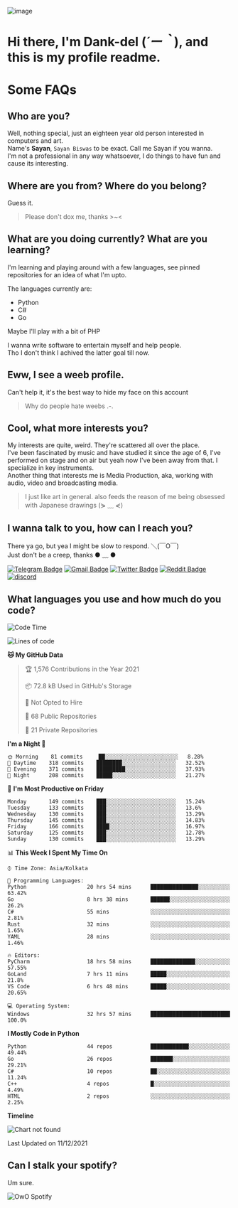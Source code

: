 ![image](https://user-images.githubusercontent.com/63096193/125182844-29f20800-e22f-11eb-8dc9-b0f2d29647bb.png)

# **Hi there, I'm Dank-del (*´ー｀*), and this is my profile readme.**
<!--  [![Profile views](https://gpvc.arturio.dev/dank-del)](https://github.com/dank-del) -->
# Some FAQs

## **Who are you?**

Well, nothing special, just an eighteen year old person interested in computers and art. \
Name's **Sayan**, `Sayan Biswas` to be exact. Call me Sayan if you wanna. \
I'm not a professional in any way whatsoever, I do things to have fun and cause its interesting.

## **Where are you from? Where do you belong?**

Guess it.
> Please don't dox me, thanks >~<

## **What are you doing currently? What are you learning?**

I'm learning and playing around with a few languages, see pinned repositories for an idea of what I'm upto.

The languages currently are:

- Python
- C#
- Go

Maybe I'll play with a bit of PHP

I wanna write software to entertain myself and help people. \
Tho I don't think I achived the latter goal till now.

## **Eww, I see a weeb profile.**

Can't help it, it's the best way to hide my face on this account
> Why do people hate weebs .-.

## **Cool, what more interests you?**

My interests are quite, weird. They're scattered all over the place. \
I've been fascinated by music and have studied it since the age of 6, I've performed on stage and on air but yeah now I've been away from that. I specialize in key instruments. \
Another thing that interests me is Media Production, aka, working with audio, video and broadcasting media.

> I just like art in general. also feeds the reason of me being obsessed with Japanese drawings (⋟ ﹏ ⋞)

## **I wanna talk to you, how can I reach you?**

There ya go, but yea I might be slow to respond. ＼(￣O￣) \
Just don't be a creep, thanks ● ﹏ ●

[![Telegram Badge](https://img.shields.io/badge/-dank_as_fuck-1ca0f1?style=flat-square&logo=telegram&logoColor=white&link=https://t.me/dank_as_fuck)](https://t.me/dank_as_fuck)
[![Gmail Badge](https://img.shields.io/badge/-chizuru@kanojo.tk-c14438?style=flat-square&logo=Gmail&logoColor=white&link=mailto:chizuru@kanojo.tk)](mailto:chizuru@kanojo.tk)
[![Twitter Badge](https://img.shields.io/twitter/follow/TheDankDel?style=social)](https://twitter.com/TheDankDel)
[![Reddit Badge](https://img.shields.io/reddit/user-karma/combined/dank_as_fuck_?style=social)](https://www.reddit.com/user/dank_as_fuck_/)
[![discord](https://discord-md-badge.vercel.app/api/shield/506536929152466945?style=social)](https://discordapp.com/users/506536929152466945)

## **What languages you use and how much do you code?**

<!--START_SECTION:waka-->
![Code Time](http://img.shields.io/badge/Code%20Time-272%20hrs%2044%20mins-blue)

![Lines of code](https://img.shields.io/badge/From%20Hello%20World%20I%27ve%20Written-866%20Thousand%20lines%20of%20code-blue)

**🐱 My GitHub Data** 

> 🏆 1,576 Contributions in the Year 2021
 > 
> 📦 72.8 kB Used in GitHub's Storage 
 > 
> 🚫 Not Opted to Hire
 > 
> 📜 68 Public Repositories 
 > 
> 🔑 21 Private Repositories  
 > 
**I'm a Night 🦉** 

```text
🌞 Morning    81 commits     ██░░░░░░░░░░░░░░░░░░░░░░░   8.28% 
🌆 Daytime    318 commits    ████████░░░░░░░░░░░░░░░░░   32.52% 
🌃 Evening    371 commits    █████████░░░░░░░░░░░░░░░░   37.93% 
🌙 Night      208 commits    █████░░░░░░░░░░░░░░░░░░░░   21.27%

```
📅 **I'm Most Productive on Friday** 

```text
Monday       149 commits    ███░░░░░░░░░░░░░░░░░░░░░░   15.24% 
Tuesday      133 commits    ███░░░░░░░░░░░░░░░░░░░░░░   13.6% 
Wednesday    130 commits    ███░░░░░░░░░░░░░░░░░░░░░░   13.29% 
Thursday     145 commits    ███░░░░░░░░░░░░░░░░░░░░░░   14.83% 
Friday       166 commits    ████░░░░░░░░░░░░░░░░░░░░░   16.97% 
Saturday     125 commits    ███░░░░░░░░░░░░░░░░░░░░░░   12.78% 
Sunday       130 commits    ███░░░░░░░░░░░░░░░░░░░░░░   13.29%

```


📊 **This Week I Spent My Time On** 

```text
⌚︎ Time Zone: Asia/Kolkata

💬 Programming Languages: 
Python                   20 hrs 54 mins      ███████████████░░░░░░░░░░   63.42% 
Go                       8 hrs 38 mins       ██████░░░░░░░░░░░░░░░░░░░   26.2% 
C#                       55 mins             ░░░░░░░░░░░░░░░░░░░░░░░░░   2.81% 
Rust                     32 mins             ░░░░░░░░░░░░░░░░░░░░░░░░░   1.65% 
YAML                     28 mins             ░░░░░░░░░░░░░░░░░░░░░░░░░   1.46%

🔥 Editors: 
PyCharm                  18 hrs 58 mins      ██████████████░░░░░░░░░░░   57.55% 
GoLand                   7 hrs 11 mins       █████░░░░░░░░░░░░░░░░░░░░   21.8% 
VS Code                  6 hrs 48 mins       █████░░░░░░░░░░░░░░░░░░░░   20.65%

💻 Operating System: 
Windows                  32 hrs 57 mins      █████████████████████████   100.0%

```

**I Mostly Code in Python** 

```text
Python                   44 repos            ████████████░░░░░░░░░░░░░   49.44% 
Go                       26 repos            ███████░░░░░░░░░░░░░░░░░░   29.21% 
C#                       10 repos            ██░░░░░░░░░░░░░░░░░░░░░░░   11.24% 
C++                      4 repos             █░░░░░░░░░░░░░░░░░░░░░░░░   4.49% 
HTML                     2 repos             ░░░░░░░░░░░░░░░░░░░░░░░░░   2.25%

```


**Timeline**

![Chart not found](https://raw.githubusercontent.com/Dank-del/Dank-del/main/charts/bar_graph.png) 


 Last Updated on 11/12/2021
<!--END_SECTION:waka-->

## **Can I stalk your spotify?**

Um sure.

![OwO Spotify](https://spotify-recently-played-readme.vercel.app/api?user=31fdrsslnr7nvq4ytqwtw7c4rxfm&count=5)
